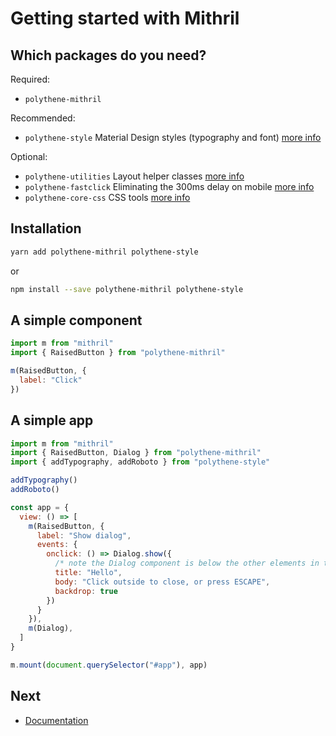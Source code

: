 # Getting started with Mithril


## Which packages do you need?

Required:

* `polythene-mithril`

Recommended:

* `polythene-style` Material Design styles (typography and font) [more info](packages/polythene-style.md)

Optional:

* `polythene-utilities` Layout helper classes [more info](packages/polythene-utilities.md)
* `polythene-fastclick` Eliminating the 300ms delay on mobile [more info](packages/polythene-fastclick.md)
* `polythene-core-css` CSS tools [more info](packages/polythene-core-css.md)


## Installation

~~~bash
yarn add polythene-mithril polythene-style
~~~

or

~~~bash
npm install --save polythene-mithril polythene-style
~~~


## A simple component

~~~javascript
import m from "mithril"
import { RaisedButton } from "polythene-mithril"

m(RaisedButton, {
  label: "Click"
})
~~~


## A simple app

~~~javascript
import m from "mithril"
import { RaisedButton, Dialog } from "polythene-mithril"
import { addTypography, addRoboto } from "polythene-style"

addTypography()
addRoboto()

const app = {
  view: () => [
    m(RaisedButton, {
      label: "Show dialog",
      events: {
        onclick: () => Dialog.show({
          /* note the Dialog component is below the other elements in the app */
          title: "Hello",
          body: "Click outside to close, or press ESCAPE",
          backdrop: true
        })
      }
    }),
    m(Dialog),
  ]
}

m.mount(document.querySelector("#app"), app)
~~~


## Next

* [Documentation](README.md)
